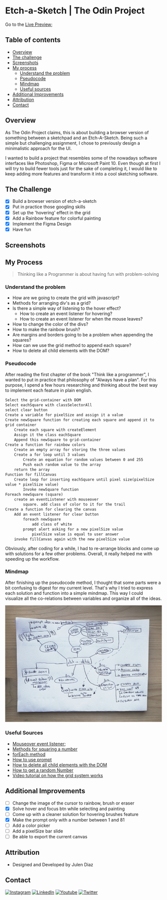 # Etch-a-Sketch | The Odin Project

<!-- ![Frame 1portadagithub](https://user-images.githubusercontent.com/66780327/115557714-475ba980-a2b2-11eb-870c-5dd59aa5517f.png) -->

Go to the [Live Preview](#);

## Table of contents

- [Overview](#overview)
- [The challenge](#the-challenge)
- [Screenshots](#screenshots)
- [My process](#my-process)
  - [Understand the problem](#understand-the-problem)
  - [Pseudocode](#pseudocode)
  - [Mindmap](#mindmap)
  - [Useful sources](#useful-sources)
- [Additional Improvements](#additional-improvements)
- [Attribution](#attribution)
- [Contact](#contact)

## Overview

As The Odin Project claims, this is about building a browser version of something between a sketchpad and an Etch-A-Sketch. Being such a simple but challenging assignment, I chose to previously design a minimalistic approach for the UI.

I wanted to build a project that resembles some of the nowadays software interfaces like Photoshop, Figma or Microsoft Paint 10. Even though at first I will try to build fewer tools just for the sake of completing it, I would like to keep adding more features and transform it into a cool sketching software.

## The Challenge

- [x] Build a browser version of etch-a-sketch
- [x] Put in practice those googling skills
- [x] Set up the 'hovering' effect in the grid
- [x] Add a Rainbow feature for colorful painting
- [x] Implement the Figma Design
- [x] Have fun

## Screenshots

## My Process

> Thinking like a Programmer is about having fun with problem-solving

### Understand the problem

- How are we going to create the grid with javascript?
- Methods for arranging div's as a grid?
- Is there a simple way of listening to the hover effect?
  - How to create an event listener for hovering?
  - How to create an event listener for when the mouse leaves?
- How to change the color of the divs?
- How to make the rainbow brush?
- Are margins and borders going to be a problem when appending the squares?
- How can we use the grid method to append each square?
- How to delete all child elements with the DOM?

### Pseudocode

After reading the first chapter of the book "Think like a programmer", I wanted to put in practice that philosophy of "Always have a plan". For this purpose, I spend a few hours researching and thinking about the best way to implement each feature in plain english.

```
Select the grid-container with DOM
Select eachSquare with classSelectorAll
select clear button
Create a variable for pixelSize and assign it a value
Create newSquare function for creating each square and append it to grid container
    Create each square with createElement
    Assign it the class eachSquare
    Append this newSquare to grid-container
Create a function for rainbow colors
    Create an empty array for storing the three values
    Create a for loop until 3 values
        Create an equation for random values between 0 and 255
        Push each random value to the array
    return the array
Function for fillCanvas
    Create loop for inserting eachSquare until pixel size(pixelSize value * pixelSize value)
        Invoke newSquare function
Foreach newSquare (square)
    create an eventListener with mouseover
        square. add class of color to it for the trail
Create a function for clearing the canvas
    Add an event listener for clear button
        foreach newSquare
            add class of white
        prompt alert asking for a new pixelSize value
            pixelSize value is equal to user answer
    invoke fillCanvas again with the new pixelSize value
```

Obviously, after coding for a while, I had to re-arrange blocks and come up with solutions for a few other problems. Overall, it really helped me with speeding up the workflow.

### Mindmap

After finishing up the pseudocode method, I thought that some parts were a bit confusing to digest for my current level. That's why I tried to express each solution and function into a simple mindmap. This way I could visualize all the co-relations between variables and organize all of the ideas.

![Mindmap](images/mindmap.png)

### Useful Sources

- [Mouseover event listener](https://developer.mozilla.org/en-US/docs/Web/API/Element/mouseover_event);
- [Methods for squaring a number](<https://www.delftstack.com/howto/javascript/javascript-square-a-number/#:~:text=Use%20the%20Math.,-pow()%20Method&text=One%20way%20to%20square%20a,to%20multiply%20it%20by%20itself.>)
- [forEach method](https://developer.mozilla.org/en-US/docs/Web/JavaScript/Reference/Global_Objects/Array/forEach)
- [How to use prompt](https://developer.mozilla.org/en-US/docs/Web/API/Window/prompt)
- [How to delete all child elements with the DOM](https://stackoverflow.com/questions/3955229/remove-all-child-elements-of-a-dom-node-in-javascript)
- [How to get a random Number](https://developer.mozilla.org/en-US/docs/Web/JavaScript/Reference/Global_Objects/Math/random)
- [Video tutorial on how the grid system works](https://www.youtube.com/watch?v=jV8B24rSN5o)

## Additional Improvements

- [ ] Change the image of the cursor to rainbow, brush or eraser
- [x] Solve hover and focus btn while selecting and painting
- [ ] Come up with a cleaner solution for hovering brushes feature
- [x] Make the prompt only with a number between 1 and 81
- [ ] Add a color picker
- [ ] Add a pixelSize bar slide
- [ ] Be able to export the current canvas

## Attribution

- Designed and Developed by Julen Diaz

## Contact

[<img alt="Instagram" src="https://img.shields.io/badge/julen.dev%20-%23E4405F.svg?&style=for-the-badge&logo=Instagram&logoColor=white"/>](https://www.instagram.com/julen.dev/)
[<img alt="LinkedIn" src="https://img.shields.io/badge/linkedin%20-%230077B5.svg?&style=for-the-badge&logo=linkedin&logoColor=white"/>](https://www.linkedin.com/in/julenfront/)
[<img alt="Youtube" src="https://img.shields.io/badge/julendev%20-%23FF0000.svg?&style=for-the-badge&logo=YouTube&logoColor=white"/>](https://www.youtube.com/channel/UCUoloquxVnnNLFTD8RwthIQ)
[<img alt="Twitter" src="https://img.shields.io/badge/@julendev%20-%231DA1F2.svg?&style=for-the-badge&logo=Twitter&logoColor=white"/>](https://twitter.com/julendev)
